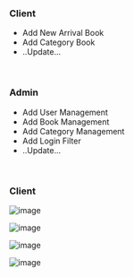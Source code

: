 <h3><b>Client</b></h3>
<ul>
  <li>Add New Arrival Book</li>
  <li>Add Category Book</li>
  <li>..Update...</li>
</ul>
</br>
<h3><b>Admin</b></h3>
<ul>
  <li>Add User Management</li>
  <li>Add Book Management</li>
  <li>Add Category Management</li>
  <li>Add Login Filter</li>
  <li>..Update...</li>
</ul>
</br>
<h3>Client</h1>

![image](https://github.com/user-attachments/assets/2d4a4936-7218-4a9e-a52c-d6f11c87499a)

![image](https://github.com/user-attachments/assets/50665ef4-955e-4532-8a26-66ea208211bb)

![image](https://github.com/user-attachments/assets/c958d30b-b31a-4a8f-836a-cc9a655edf12)

![image](https://github.com/user-attachments/assets/3654bd88-72bb-4d1d-8162-5d280e534777)
